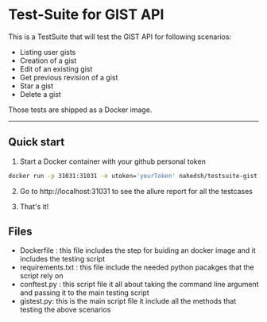 # Test-Suite for GIST API

This is a TestSuite that will test the GIST API for following scenarios: 
- Listing user gists
- Creation of a gist
- Edit of an existing gist
- Get previous revision of a gist
- Star a gist
- Delete a gist

Those tests are shipped as a Docker image.

___
## Quick start
1. Start a Docker container with your github personal token 

```bash
docker run -p 31031:31031 -e utoken='yourToken' nahedsh/testsuite-gist
```

2. Go to http://localhost:31031 to see the allure report for all the testcases 

3. That's it! 

## Files 

- Dockerfile : 
    this file includes the step for buiding an docker image and it includes the 
    testing script 
- requirements.txt :
    this file include the needed python pacakges that the script rely on
- conftest.py : 
    this script file it all about taking the command line argument and passing it 
    to the main testing script
- gistest.py: 
    this is the main script file it include all the methods that testing the above 
    scenarios